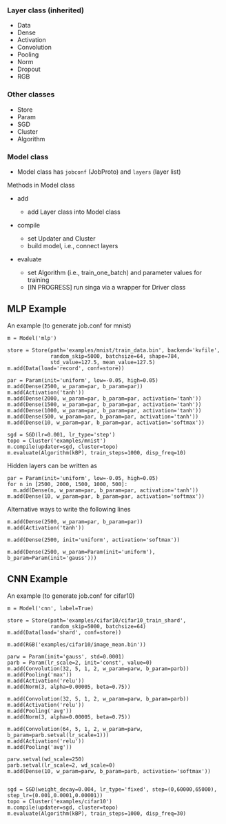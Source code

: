 ### Layer class (inherited)

* Data
* Dense
* Activation
* Convolution
* Pooling
* Norm
* Dropout
* RGB 

### Other classes

* Store
* Param
* SGD
* Cluster
* Algorithm

### Model class

* Model class has `jobconf` (JobProto) and `layers` (layer list)

Methods in Model class

* add
	* add Layer class into Model class

* compile	
	* set Updater and Cluster
	* build model, i.e., connect layers

* evaluate
	* set Algorithm (i.e., train_one_batch) and parameter values for training
	* [IN PROGRESS] run singa via a wrapper for Driver class


## MLP Example

An example (to generate job.conf for mnist)

```
m = Model('mlp')

store = Store(path='examples/mnist/train_data.bin', backend='kvfile',
              random_skip=5000, batchsize=64, shape=784,
              std_value=127.5, mean_value=127.5)
m.add(Data(load='record', conf=store))

par = Param(init='uniform', low=-0.05, high=0.05)
m.add(Dense(2500, w_param=par, b_param=par))
m.add(Activation('tanh'))
m.add(Dense(2000, w_param=par, b_param=par, activation='tanh'))
m.add(Dense(1500, w_param=par, b_param=par, activation='tanh'))
m.add(Dense(1000, w_param=par, b_param=par, activation='tanh'))
m.add(Dense(500, w_param=par, b_param=par, activation='tanh'))
m.add(Dense(10, w_param=par, b_param=par, activation='softmax'))

sgd = SGD(lr=0.001, lr_type='step')
topo = Cluster('examples/mnist')
m.compile(updater=sgd, cluster=topo)
m.evaluate(Algorithm(kBP), train_steps=1000, disp_freq=10)
```

Hidden layers can be written as
```
par = Param(init='uniform', low=-0.05, high=0.05)
for n in [2500, 2000, 1500, 1000, 500]:
  m.add(Dense(n, w_param=par, b_param=par, activation='tanh'))
m.add(Dense(10, w_param=par, b_param=par, activation='softmax'))
```

Alternative ways to write the following lines
```
m.add(Dense(2500, w_param=par, b_param=par))
m.add(Activation('tanh'))
```
```
m.add(Dense(2500, init='uniform', activation='softmax'))
```
```
m.add(Dense(2500, w_param=Param(init='uniform'), b_param=Param(init='gauss')))
```


## CNN Example

An example (to generate job.conf for cifar10)

```
m = Model('cnn', label=True)

store = Store(path='examples/cifar10/cifar10_train_shard',
              random_skip=5000, batchsize=64)
m.add(Data(load='shard', conf=store))

m.add(RGB('examples/cifar10/image_mean.bin'))

parw = Param(init='gauss', std=0.0001)
parb = Param(lr_scale=2, init='const', value=0)
m.add(Convolution(32, 5, 1, 2, w_param=parw, b_param=parb))
m.add(Pooling('max'))
m.add(Activation('relu'))
m.add(Norm(3, alpha=0.00005, beta=0.75))

m.add(Convolution(32, 5, 1, 2, w_param=parw, b_param=parb))
m.add(Activation('relu'))
m.add(Pooling('avg'))
m.add(Norm(3, alpha=0.00005, beta=0.75))

m.add(Convolution(64, 5, 1, 2, w_param=parw, b_param=parb.setval(lr_scale=1)))
m.add(Activation('relu'))
m.add(Pooling('avg'))

parw.setval(wd_scale=250)
parb.setval(lr_scale=2, wd_scale=0)
m.add(Dense(10, w_param=parw, b_param=parb, activation='softmax'))


sgd = SGD(weight_decay=0.004, lr_type='fixed', step=(0,60000,65000), step_lr=(0.001,0.0001,0.00001))
topo = Cluster('examples/cifar10')
m.compile(updater=sgd, cluster=topo)
m.evaluate(Algorithm(kBP), train_steps=1000, disp_freq=30)
```

